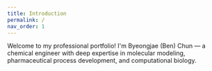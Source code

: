 ```yaml
---
title: Introduction
permalink: /
nav_order: 1
---
```


Welcome to my professional portfolio! I'm Byeongjae (Ben) Chun — a chemical engineer with deep expertise in molecular modeling, pharmaceutical process development, and computational biology.